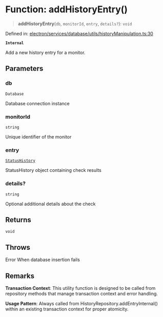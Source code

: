 # Function: addHistoryEntry()

> **addHistoryEntry**(`db`, `monitorId`, `entry`, `details?`): `void`

Defined in: [electron/services/database/utils/historyManipulation.ts:30](https://github.com/Nick2bad4u/Uptime-Watcher/blob/2a45eeb1723f8f7089001af2c92aa07d82dfe7e4/electron/services/database/utils/historyManipulation.ts#L30)

**`Internal`**

Add a new history entry for a monitor.

## Parameters

### db

`Database`

Database connection instance

### monitorId

`string`

Unique identifier of the monitor

### entry

[`StatusHistory`](../../../../../../shared/types/interfaces/StatusHistory.md)

StatusHistory object containing check results

### details?

`string`

Optional additional details about the check

## Returns

`void`

## Throws

Error When database insertion fails

## Remarks

**Transaction Context**: This utility function is designed to be called from
repository methods that manage transaction context and error handling.

**Usage Pattern**: Always called from HistoryRepository.addEntryInternal()
within an existing transaction context for proper atomicity.

